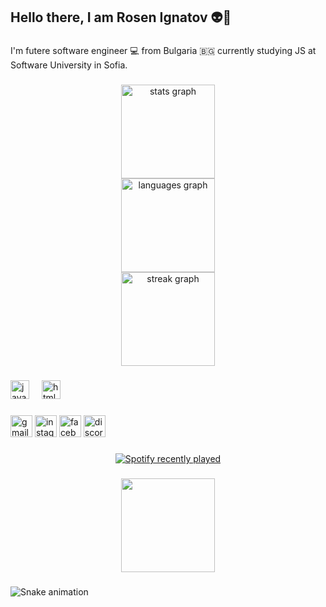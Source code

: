 <h2 align="left">Hello there, I am Rosen Ignatov 👽👋</h2>

###

<p align="left">I'm futere software engineer 💻 from Bulgaria 🇧🇬 currently studying JS at Software University in Sofia.</p>

###

<div align="center">
  <img src="https://github-readme-stats.vercel.app/api?username=Ross-ko&hide_title=false&hide_rank=false&show_icons=true&include_all_commits=true&count_private=true&disable_animations=false&theme=dracula&locale=en&hide_border=false" height="150" alt="stats graph" /> <br>
  <img src="https://github-readme-stats.vercel.app/api/top-langs?username=Ross-ko&locale=en&hide_title=false&layout=compact&card_width=320&langs_count=5&theme=dracula&hide_border=false" height="150" alt="languages graph" /> <br>
  <img src="https://streak-stats.demolab.com?user=Ross-ko&locale=en&mode=daily&theme=dracula&hide_border=false&border_radius=5" height="150" alt="streak graph"  />
</div>

###

<div align="left">
  <img src="https://cdn.jsdelivr.net/gh/devicons/devicon/icons/javascript/javascript-original.svg" height="30" alt="javascript logo"  />
  <img width="12" />
  <img src="https://cdn.jsdelivr.net/gh/devicons/devicon/icons/html5/html5-original.svg" height="30" alt="html5 logo"  />
</div>

###

<div align="left">
  <img src="https://img.shields.io/static/v1?message=Gmail&logo=gmail&label=&color=D14836&logoColor=white&labelColor=&style=for-the-badge" height="35" alt="gmail logo" https://www.facebook.com/Ignatoff>
  <img src="https://img.shields.io/static/v1?message=Instagram&logo=instagram&label=&color=E4405F&logoColor=white&labelColor=&style=for-the-badge" height="35" alt="instagram logo"  />
  <img src="https://img.shields.io/static/v1?message=Facebook&logo=facebook&label=&color=1877F2&logoColor=white&labelColor=&style=for-the-badge" height="35" alt="facebook logo"  />
  <img src="https://img.shields.io/static/v1?message=Discord&logo=discord&label=&color=7289DA&logoColor=white&labelColor=&style=for-the-badge" height="35" alt="discord logo"  />
</div>

###

<div align="center">
  <a href="https://open.spotify.com/user/21erxjv54qrulprcsa3l2l5zq">
    <img src="https://spotify-recently-played-readme.vercel.app/api?user=21erxjv54qrulprcsa3l2l5zq&count=5" alt="Spotify recently played"  />
  </a>
</div>

###

<div align="center">
  <img height="150" src="https://64.media.tumblr.com/bab6861f324927aef896c2143d316202/b791452cf6df01f1-2e/s540x810/672934c102cec24be5063908fde0aba1d4282e55.gif"  />
</div>

###

<img src="https://raw.githubusercontent.com/Ross-ko/Ross-ko/output/snake.svg" alt="Snake animation" />

###
